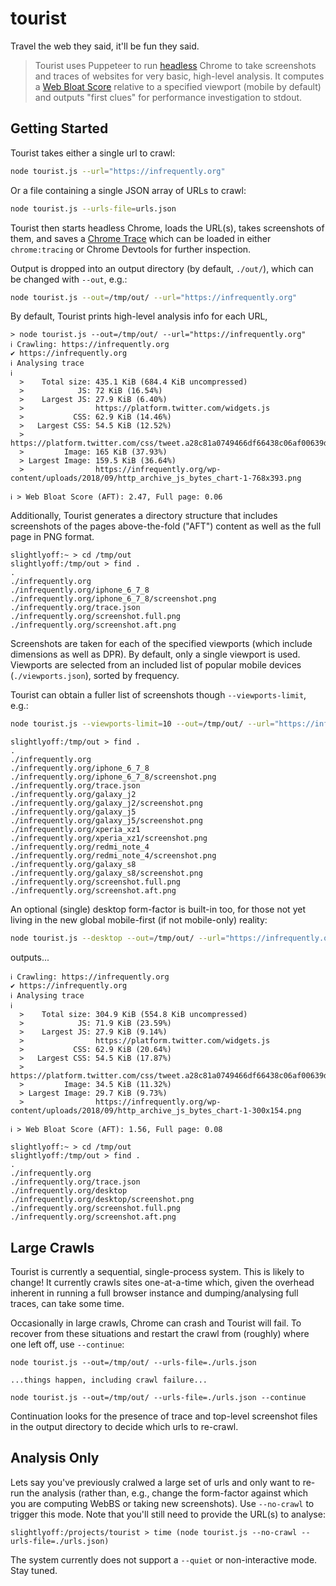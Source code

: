 # tourist

Travel the web they said, it'll be fun they said.

> Tourist uses Puppeteer to run [headless](https://developers.google.com/web/updates/2017/04/headless-chrome) Chrome to take screenshots and traces of websites for very basic, high-level analysis. It computes a [Web Bloat Score](https://www.webbloatscore.com/) relative to a specified viewport (mobile by default) and outputs "first clues" for performance investigation to stdout.

## Getting Started

Tourist takes either a single url to crawl:

```bash
node tourist.js --url="https://infrequently.org"
```

Or a file containing a single JSON array of URLs to crawl:

```bash
node tourist.js --urls-file=urls.json
```

Tourist then starts headless Chrome, loads the URL(s), takes screenshots of them, and saves a [Chrome Trace](https://www.chromium.org/developers/how-tos/trace-event-profiling-tool) which can be loaded in either `chrome:tracing` or Chrome Devtools for further inspection.

Output is dropped into an output directory (by default, `./out/`), which can be changed with `--out`, e.g.:

```bash
node tourist.js --out=/tmp/out/ --url="https://infrequently.org"
```

By default, Tourist prints high-level analysis info for each URL,

```
> node tourist.js --out=/tmp/out/ --url="https://infrequently.org"
ℹ Crawling: https://infrequently.org
✔ https://infrequently.org
ℹ Analysing trace
ℹ
  >    Total size: 435.1 KiB (684.4 KiB uncompressed)
  >            JS: 72 KiB (16.54%)
  >    Largest JS: 27.9 KiB (6.40%)
  >                https://platform.twitter.com/widgets.js
  >           CSS: 62.9 KiB (14.46%)
  >   Largest CSS: 54.5 KiB (12.52%)
  >                https://platform.twitter.com/css/tweet.a28c81a0749466df66438c06af00639d.light.ltr.css
  >         Image: 165 KiB (37.93%)
  > Largest Image: 159.5 KiB (36.64%)
  >                https://infrequently.org/wp-content/uploads/2018/09/http_archive_js_bytes_chart-1-768x393.png

ℹ > Web Bloat Score (AFT): 2.47, Full page: 0.06
```

Additionally, Tourist generates a directory structure that includes screenshots of the pages above-the-fold ("AFT") content as well as the full page in PNG format.

```
slightlyoff:~ > cd /tmp/out
slightlyoff:/tmp/out > find .
.
./infrequently.org
./infrequently.org/iphone_6_7_8
./infrequently.org/iphone_6_7_8/screenshot.png
./infrequently.org/trace.json
./infrequently.org/screenshot.full.png
./infrequently.org/screenshot.aft.png
```

Screenshots are taken for each of the specified viewports (which include dimensions as well as DPR). By default, only a single viewport is used. Viewports are selected from an included list of popular mobile devices (`./viewports.json`), sorted by frequency.

Tourist can obtain a fuller list of screenshots though `--viewports-limit`, e.g.:

```bash
node tourist.js --viewports-limit=10 --out=/tmp/out/ --url="https://infrequently.org"
```

```
slightlyoff:/tmp/out > find .
.
./infrequently.org
./infrequently.org/iphone_6_7_8
./infrequently.org/iphone_6_7_8/screenshot.png
./infrequently.org/trace.json
./infrequently.org/galaxy_j2
./infrequently.org/galaxy_j2/screenshot.png
./infrequently.org/galaxy_j5
./infrequently.org/galaxy_j5/screenshot.png
./infrequently.org/xperia_xz1
./infrequently.org/xperia_xz1/screenshot.png
./infrequently.org/redmi_note_4
./infrequently.org/redmi_note_4/screenshot.png
./infrequently.org/galaxy_s8
./infrequently.org/galaxy_s8/screenshot.png
./infrequently.org/screenshot.full.png
./infrequently.org/screenshot.aft.png
```

An optional (single) desktop form-factor is built-in too, for those not yet living in the new global mobile-first (if not mobile-only) reality:

```bash
node tourist.js --desktop --out=/tmp/out/ --url="https://infrequently.org"
```

outputs...

```
ℹ Crawling: https://infrequently.org
✔ https://infrequently.org
ℹ Analysing trace
ℹ
  >    Total size: 304.9 KiB (554.8 KiB uncompressed)
  >            JS: 71.9 KiB (23.59%)
  >    Largest JS: 27.9 KiB (9.14%)
  >                https://platform.twitter.com/widgets.js
  >           CSS: 62.9 KiB (20.64%)
  >   Largest CSS: 54.5 KiB (17.87%)
  >                https://platform.twitter.com/css/tweet.a28c81a0749466df66438c06af00639d.light.ltr.css
  >         Image: 34.5 KiB (11.32%)
  > Largest Image: 29.7 KiB (9.73%)
  >                https://infrequently.org/wp-content/uploads/2018/09/http_archive_js_bytes_chart-1-300x154.png

ℹ > Web Bloat Score (AFT): 1.56, Full page: 0.08
```

```
slightlyoff:~ > cd /tmp/out
slightlyoff:/tmp/out > find .
.
./infrequently.org
./infrequently.org/trace.json
./infrequently.org/desktop
./infrequently.org/desktop/screenshot.png
./infrequently.org/screenshot.full.png
./infrequently.org/screenshot.aft.png
```

## Large Crawls

Tourist is currently a sequential, single-process system. This is likely to change! It currently crawls sites one-at-a-time which, given the overhead inherent in running a full browser instance and dumping/analysing full traces, can take some time.

Occasionally in large crawls, Chrome can crash and Tourist will fail. To recover from these situations and restart the crawl from (roughly) where one left off, use `--continue`:

```
node tourist.js --out=/tmp/out/ --urls-file=./urls.json

...things happen, including crawl failure...

node tourist.js --out=/tmp/out/ --urls-file=./urls.json --continue
```

Continuation looks for the presence of trace and top-level screenshot files in the output directory to decide which urls to re-crawl.

## Analysis Only

Lets say you've previously cralwed a large set of urls and only want to re-run the analysis (rather than, e.g., change the form-factor against which you are computing WebBS or taking new screenshots). Use `--no-crawl` to trigger this mode. Note that you'll still need to provide the URL(s) to analyse:

```
slightlyoff:/projects/tourist > time (node tourist.js --no-crawl --urls-file=./urls.json)
```

The system currently does not support a `--quiet` or non-interactive mode. Stay tuned.
